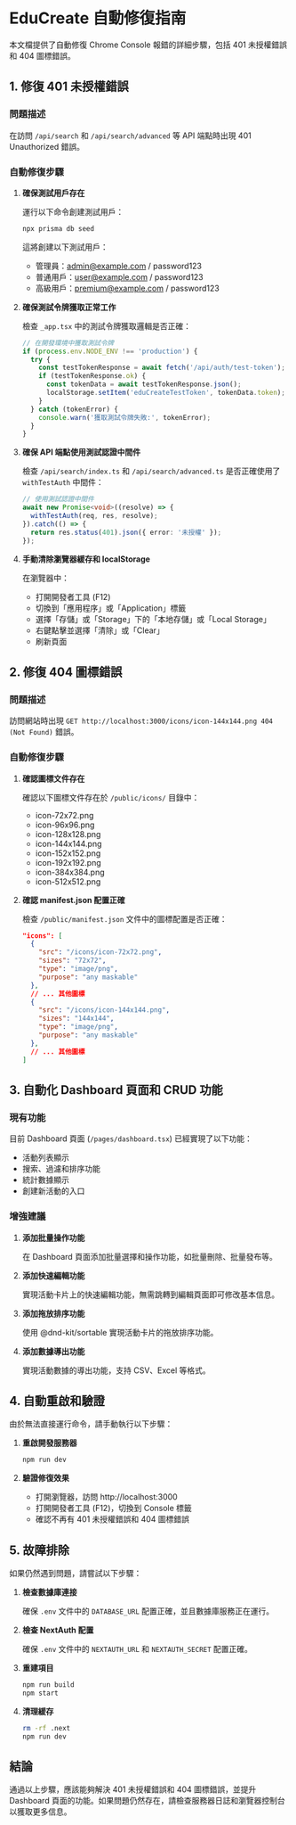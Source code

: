 # EduCreate 自動修復指南

本文檔提供了自動修復 Chrome Console 報錯的詳細步驟，包括 401 未授權錯誤和 404 圖標錯誤。

## 1. 修復 401 未授權錯誤

### 問題描述

在訪問 `/api/search` 和 `/api/search/advanced` 等 API 端點時出現 401 Unauthorized 錯誤。

### 自動修復步驟

1. **確保測試用戶存在**

   運行以下命令創建測試用戶：

   ```bash
   npx prisma db seed
   ```

   這將創建以下測試用戶：
   - 管理員：admin@example.com / password123
   - 普通用戶：user@example.com / password123
   - 高級用戶：premium@example.com / password123

2. **確保測試令牌獲取正常工作**

   檢查 `_app.tsx` 中的測試令牌獲取邏輯是否正確：

   ```typescript
   // 在開發環境中獲取測試令牌
   if (process.env.NODE_ENV !== 'production') {
     try {
       const testTokenResponse = await fetch('/api/auth/test-token');
       if (testTokenResponse.ok) {
         const tokenData = await testTokenResponse.json();
         localStorage.setItem('eduCreateTestToken', tokenData.token);
       }
     } catch (tokenError) {
       console.warn('獲取測試令牌失敗:', tokenError);
     }
   }
   ```

3. **確保 API 端點使用測試認證中間件**

   檢查 `/api/search/index.ts` 和 `/api/search/advanced.ts` 是否正確使用了 `withTestAuth` 中間件：

   ```typescript
   // 使用測試認證中間件
   await new Promise<void>((resolve) => {
     withTestAuth(req, res, resolve);
   }).catch(() => {
     return res.status(401).json({ error: '未授權' });
   });
   ```

4. **手動清除瀏覽器緩存和 localStorage**

   在瀏覽器中：
   - 打開開發者工具 (F12)
   - 切換到「應用程序」或「Application」標籤
   - 選擇「存儲」或「Storage」下的「本地存儲」或「Local Storage」
   - 右鍵點擊並選擇「清除」或「Clear」
   - 刷新頁面

## 2. 修復 404 圖標錯誤

### 問題描述

訪問網站時出現 `GET http://localhost:3000/icons/icon-144x144.png 404 (Not Found)` 錯誤。

### 自動修復步驟

1. **確認圖標文件存在**

   確認以下圖標文件存在於 `/public/icons/` 目錄中：
   - icon-72x72.png
   - icon-96x96.png
   - icon-128x128.png
   - icon-144x144.png
   - icon-152x152.png
   - icon-192x192.png
   - icon-384x384.png
   - icon-512x512.png

2. **確認 manifest.json 配置正確**

   檢查 `/public/manifest.json` 文件中的圖標配置是否正確：

   ```json
   "icons": [
     {
       "src": "/icons/icon-72x72.png",
       "sizes": "72x72",
       "type": "image/png",
       "purpose": "any maskable"
     },
     // ... 其他圖標
     {
       "src": "/icons/icon-144x144.png",
       "sizes": "144x144",
       "type": "image/png",
       "purpose": "any maskable"
     },
     // ... 其他圖標
   ]
   ```

## 3. 自動化 Dashboard 頁面和 CRUD 功能

### 現有功能

目前 Dashboard 頁面 (`/pages/dashboard.tsx`) 已經實現了以下功能：

- 活動列表顯示
- 搜索、過濾和排序功能
- 統計數據顯示
- 創建新活動的入口

### 增強建議

1. **添加批量操作功能**

   在 Dashboard 頁面添加批量選擇和操作功能，如批量刪除、批量發布等。

2. **添加快速編輯功能**

   實現活動卡片上的快速編輯功能，無需跳轉到編輯頁面即可修改基本信息。

3. **添加拖放排序功能**

   使用 @dnd-kit/sortable 實現活動卡片的拖放排序功能。

4. **添加數據導出功能**

   實現活動數據的導出功能，支持 CSV、Excel 等格式。

## 4. 自動重啟和驗證

由於無法直接運行命令，請手動執行以下步驟：

1. **重啟開發服務器**

   ```bash
   npm run dev
   ```

2. **驗證修復效果**

   - 打開瀏覽器，訪問 http://localhost:3000
   - 打開開發者工具 (F12)，切換到 Console 標籤
   - 確認不再有 401 未授權錯誤和 404 圖標錯誤

## 5. 故障排除

如果仍然遇到問題，請嘗試以下步驟：

1. **檢查數據庫連接**

   確保 `.env` 文件中的 `DATABASE_URL` 配置正確，並且數據庫服務正在運行。

2. **檢查 NextAuth 配置**

   確保 `.env` 文件中的 `NEXTAUTH_URL` 和 `NEXTAUTH_SECRET` 配置正確。

3. **重建項目**

   ```bash
   npm run build
   npm start
   ```

4. **清理緩存**

   ```bash
   rm -rf .next
   npm run dev
   ```

## 結論

通過以上步驟，應該能夠解決 401 未授權錯誤和 404 圖標錯誤，並提升 Dashboard 頁面的功能。如果問題仍然存在，請檢查服務器日誌和瀏覽器控制台以獲取更多信息。